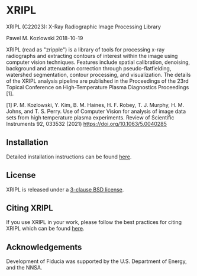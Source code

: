 # XRIPL

XRIPL (C22023): X-Ray Radiographic Image Processing Library

Pawel M. Kozlowski 2018-10-19


XRIPL (read as "zripple") is a library of tools for processing x-ray
radiographs and extracting contours of interest within the image using
computer vision techniques. Features include spatial calibration, denoising,
background and attenuation correction through pseudo-flatfielding, watershed
segmentation, contour processing, and visualization. The details of the XRIPL
analysis pipeline are published in the Proceedings of the 23rd Topical
Conference on High-Temperature Plasma Diagnostics Proceedings [1].

[1] P. M. Kozlowski, Y. Kim, B. M. Haines, H. F. Robey, T. J. Murphy,
H. M. Johns, and T. S. Perry. Use of Computer Vision for analysis of image
data sets from high temperature plasma experiments. Review of Scientific
Instruments 92, 033532 (2021) https://doi.org/10.1063/5.0040285

## Installation
Detailed installation instructions can be found [here]().

## License
XRIPL is released under a [3-clause BSD license]().

## Citing XRIPL
If you use XRIPL in your work, please follow the best practices for citing
XRIPL which can be found [here]().

## Acknowledgements
Development of Fiducia was supported by the U.S. Department of Energy, and
the NNSA.
